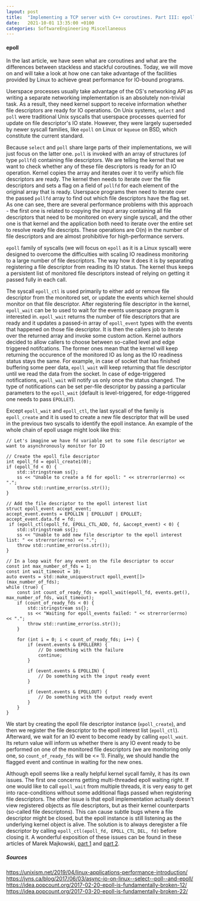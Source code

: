 ```yaml
---
layout: post
title:  "Implementing a TCP server with C++ coroutines. Part III: epoll"
date:   2021-10-01 13:35:00 +0100
categories: SoftwareEngineering Miscellaneous
---
```


#### epoll

In the last article, we have seen what are coroutines and what are the differences between stackless and stackful coroutines. Today, we will move on and will take a look at how one can take advantage of the facilities provided by Linux to achieve great performance for IO-bound programs.   

Userspace processes usually take advantage of the OS's networking API as writing a separate networking implementation is an absolutely non-trivial task. As a result, they need kernel support to receive information whether file descriptors are ready for IO operations. On Unix systems, `select` and `poll` were traditional Unix syscalls that userspace processes querried for update on file descriptor's IO state. However, they were largely superseded by newer syscall families, like `epoll` on Linux or `kqueue` on BSD, which constitute the current standard.

Because `select` and `poll` share large parts of their implementations, we will just focus on the latter one. `poll` is invoked with an array of structures (of type `pollfd`) containing file descriptors. We are telling the kernel that we want to check whether any of these file descriptors is ready for an IO operation. Kernel copies the array and iterates over it to verify which file descriptors are ready. The kernel then needs to iterate over the file descriptors and sets a flag on a field of `pollfd` for each element of the original array that is ready. Userspace programs then need to iterate over the passed `pollfd` array to find out which file descriptors have the flag set. As one can see, there are several performance problems with this approach - the first one is related to copying the input array containing all file descriptors that need to be monitored on every single syscall, and the other one is that kernel and the application both need to iterate over the entire set to resolve ready file descripts. These operations are O(n) in the number of file descriptors and are almost prohibitive for high-performance servers.

`epoll` family of syscalls (we will focus on `epoll` as it is a Linux syscall) were designed to overcome the difficulties with scaling IO readiness monitoring to a large number of file descriptors. The way how it does it is by separating registering a file descriptor from reading its IO status. The kernel thus keeps a persistent list of monitored file descriptors instead of relying on getting it passed fully in each call.

The syscall `epoll_ctl` is used primarily to either add or remove file descriptor from the monitored set, or update the events which kernel should monitor on that file descriptor. After registering file descriptor in the kernel, `epoll_wait` can be to used to wait for the events userspace program is interested in. `epoll_wait` returns the number of file descriptors that are ready and it updates a passed-in array of `epoll_event` types with the events that happened on those file descriptor. It is then the callers job to iterate over the returned array and invoke some custom action. Kernel authors decided to allow callers to choose between so-called level and edge triggered notifcations. The former ones mean that the kernel will keep returning the occurence of the monitored IO as long as the IO readiness status stays the same. For example, in case of socket that has finished buffering some peer data, `epoll_wait` will keep returning that file descriptor until we read the data from the socket. In case of edge-triggered notifications, `epoll_wait` will notify us only once the status changed. The type of notifications can be set per-file descriptor by passing a particular parameters to the `epoll_wait` (default is level-triggered, for edge-triggered one needs to pass `EPOLLET`).

Except `epoll_wait` and `epoll_ctl`, the last syscall of the family is `epoll_create` and it is used to create a new file descriptor that will be used in the previous two syscalls to identify the epoll instance. An example of the whole chain of epoll usage might look like this:

```
// Let's imagine we have fd variable set to some file descriptor we want to asynchronously monitor for IO

// Create the epoll file descriptor
int epoll_fd = epoll_create1(0);
if (epoll_fd < 0) {
    std::stringstream ss{};
    ss << "Unable to create a fd for epoll: " << strerror(errno) << ".";
    throw std::runtime_error(ss.str());
}

// Add the file descriptor to the epoll interest list
struct epoll_event accept_event;
accept_event.events = EPOLLIN | EPOLLOUT | EPOLLET;
accept_event.data.fd = fd;
 if (epoll_ctl(epoll_fd, EPOLL_CTL_ADD, fd, &accept_event) < 0) {
    std::stringstream ss{};
    ss << "Unable to add new file descriptor to the epoll interest list: " << strerror(errno) << ".";
    throw std::runtime_error(ss.str());
}

// In a loop wait for any event on the file descriptor to occur
const int max_number_of_fds = 1;
const int wait_timeout = 10;
auto events = std::make_unique<struct epoll_event[]>(max_number_of_fds);
while (true) {
    const int count_of_ready_fds = epoll_wait(epoll_fd, events.get(), max_number_of_fds, wait_timeout); 
    if (count_of_ready_fds < 0) {
        std::stringstream ss{};
        ss << "Waiting for epoll_events failed: " << strerror(errno) << ".";
        throw std::runtime_error(ss.str());
    }

    for (int i = 0; i < count_of_ready_fds; i++) {
        if (event.events & EPOLLERR) {
            // Do something with the failure
            continue;
        }
    
        if (event.events & EPOLLIN) {
            // Do something with the input ready event
        }

        if (event.events & EPOLLOUT) {
            // Do something with the output ready event
        }
    }
}
```

We start by creating the epoll file descriptor instance (`epoll_create`), and then we register the file descriptor to the epoll interest list (`epoll_ctl`). Afterward, we wait for an IO event to become ready by calling `epoll_wait`. Its return value will inform us whether there is any IO event ready to be performed on one of the monitored file descriptors (we are monitoring only one, so `count_of_ready_fds` will be <= 1). Finally, we should handle the flagged event and continue in waiting for the new ones.

Although epoll seems like a really helpful kernel sycall family, it has its own issues. The first one concerns getting multi-threaded epoll waiting right. If one would like to call `epoll_wait` from multiple threads, it is very easy to get into race-conditions without some additional flags passed when registering file descriptors. The other issue is that epoll implementation actually doesn't view registered objects as file descriptors, but as their kernel counterparts (so-called file descriptons). This can cause subtle bugs where a file descriptor might be closed, but the epoll instance is still listening as the underlying kernel object is alive. The solution is to always deregister a file descriptor by calling `epoll_ctl(epoll_fd, EPOLL_CTL_DEL, fd)` before closing it. A wonderful exposition of these issues can be found in these articles of Marek Majkowski, [part 1](https://idea.popcount.org/2017-02-20-epoll-is-fundamentally-broken-12/) and [part 2](https://idea.popcount.org/2017-03-20-epoll-is-fundamentally-broken-22/).

##### Sources
https://unixism.net/2019/04/linux-applications-performance-introduction/
https://jvns.ca/blog/2017/06/03/async-io-on-linux--select--poll--and-epoll/
https://idea.popcount.org/2017-02-20-epoll-is-fundamentally-broken-12/
https://idea.popcount.org/2017-03-20-epoll-is-fundamentally-broken-22/